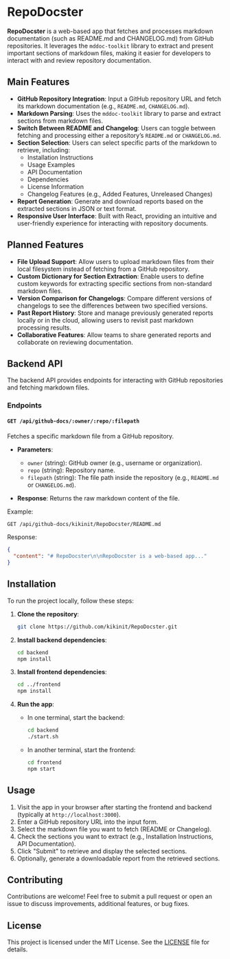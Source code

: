 # RepoDocster

**RepoDocster** is a web-based app that fetches and processes markdown documentation (such as README.md and CHANGELOG.md) from GitHub repositories. It leverages the `mddoc-toolkit` library to extract and present important sections of markdown files, making it easier for developers to interact with and review repository documentation.

## Main Features

- **GitHub Repository Integration**: Input a GitHub repository URL and fetch its markdown documentation (e.g., `README.md`, `CHANGELOG.md`).
- **Markdown Parsing**: Uses the `mddoc-toolkit` library to parse and extract sections from markdown files.
- **Switch Between README and Changelog**: Users can toggle between fetching and processing either a repository’s `README.md` or `CHANGELOG.md`.
- **Section Selection**: Users can select specific parts of the markdown to retrieve, including:
  - Installation Instructions
  - Usage Examples
  - API Documentation
  - Dependencies
  - License Information
  - Changelog Features (e.g., Added Features, Unreleased Changes)
- **Report Generation**: Generate and download reports based on the extracted sections in JSON or text format.
- **Responsive User Interface**: Built with React, providing an intuitive and user-friendly experience for interacting with repository documents.
  
## Planned Features

- **File Upload Support**: Allow users to upload markdown files from their local filesystem instead of fetching from a GitHub repository.
- **Custom Dictionary for Section Extraction**: Enable users to define custom keywords for extracting specific sections from non-standard markdown files.
- **Version Comparison for Changelogs**: Compare different versions of changelogs to see the differences between two specified versions.
- **Past Report History**: Store and manage previously generated reports locally or in the cloud, allowing users to revisit past markdown processing results.
- **Collaborative Features**: Allow teams to share generated reports and collaborate on reviewing documentation.

## Backend API

The backend API provides endpoints for interacting with GitHub repositories and fetching markdown files.

### Endpoints

#### `GET /api/github-docs/:owner/:repo/:filepath`

Fetches a specific markdown file from a GitHub repository.

- **Parameters**:
  - `owner` (string): GitHub owner (e.g., username or organization).
  - `repo` (string): Repository name.
  - `filepath` (string): The file path inside the repository (e.g., `README.md` or `CHANGELOG.md`).
  
- **Response**: Returns the raw markdown content of the file.

Example:

```bash
GET /api/github-docs/kikinit/RepoDocster/README.md
```

Response:

```json
{
  "content": "# RepoDocster\n\nRepoDocster is a web-based app..."
}
```

## Installation

To run the project locally, follow these steps:

1. **Clone the repository**:
   ```bash
   git clone https://github.com/kikinit/RepoDocster.git
   ```

2. **Install backend dependencies**:
   ```bash
   cd backend
   npm install
   ```

3. **Install frontend dependencies**:
   ```bash
   cd ../frontend
   npm install
   ```

4. **Run the app**:
   - In one terminal, start the backend:
     ```bash
     cd backend
     ./start.sh
     ```
   - In another terminal, start the frontend:
     ```bash
     cd frontend
     npm start
     ```

## Usage

1. Visit the app in your browser after starting the frontend and backend (typically at `http://localhost:3000`).
2. Enter a GitHub repository URL into the input form.
3. Select the markdown file you want to fetch (README or Changelog).
4. Check the sections you want to extract (e.g., Installation Instructions, API Documentation).
5. Click "Submit" to retrieve and display the selected sections.
6. Optionally, generate a downloadable report from the retrieved sections.

## Contributing

Contributions are welcome! Feel free to submit a pull request or open an issue to discuss improvements, additional features, or bug fixes.

## License

This project is licensed under the MIT License. See the [LICENSE](LICENSE) file for details.
